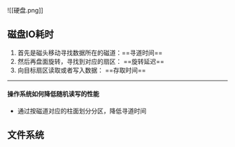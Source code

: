 ![[硬盘.png]]

## 磁盘IO耗时
1. 首先是磁头移动寻找数据所在的磁道：==寻道时间==
2. 然后再盘面旋转，寻找到对应的扇区： ==旋转延迟==
3. 向目标扇区读取或者写入数据： ==存取时间==
---

#### 操作系统如何降低随机读写的性能

- 通过按磁道对应的柱面划分分区，降低寻道时间

## 文件系统
